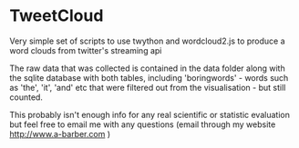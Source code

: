 # TweetCloud
Very simple set of scripts to use twython and wordcloud2.js to produce a word clouds from twitter's streaming api

The raw data that was collected is contained in the data folder along with the sqlite database with both tables, including 'boringwords' - words such as 'the', 'it', 'and' etc that were filtered out from the visualisation - but still counted.

This probably isn't enough info for any real scientific or statistic evaluation but feel free to email me with any questions (email through my website http://www.a-barber.com ) 
